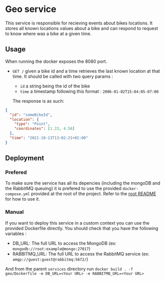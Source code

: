 # Geo service

This service is responsible for recieving events about bikes locations. It stores all known locations values about a bike and can respond to request to know where was a bike at a given time.

## Usage

When running the docker exposes the 8080 port.

- `GET /` given a bike id and a time retrieves the last known location at that time. It should be called with two query params :

  - `id` a string being the id of the bike
  - `time` a timestamp following this format : `2006-01-02T15:04:05-07:00`

  The response is as such:

```json
{
  "id": "someBikeId",
  "location": {
    "type": "Point",
    "coordinates": [1.23, 4.56]
  },
  "time": "2021-10-13T13:02:21+02:00"
}
```

## Deployment

### Prefered

To make sure the service has all its depencies (including the mongoDB and the RabbitMQ queuing) it is prefered to use the provided `docker-compose.yml` provided at the root of the project. Refer to the [root README](../../README.md) for how to use it.

### Manual

If you want to deploy this service in a custom context you can use the provided Dockerfile directly. You should check that you have the following variables :

- DB_URL: The full URL to access the MongoDB (ex: `mongodb://root:example@mongo:27017`)
- RABBITMQ_URL: The full URL to access the RabbitMQ service (ex: `amqp://guest:guest@rabbitmq:5672/`)

And from the parent `services` directory run `docker build . -f geo/Dockerfile -e DB_URL=<Your URL> -e RABBITMQ_URL=<Your URL>`
